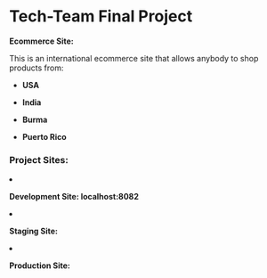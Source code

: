 # Tech-Team Final Project
<p><strong>Ecommerce Site:</strong></p>
This is an international ecommerce site that allows anybody to shop products from:
<ul>
    <li><p><strong>USA</strong></p></li>
    <li><p><strong>India</strong></p></li>
    <li><p><strong>Burma</strong></p></li>
    <li><p><strong>Puerto Rico</strong></p></li>
</ul>

<h3><strong>Project Sites:</strong></h3>

<li><p><strong>Development Site: localhost:8082</strong></p></li>
<li><p><strong>Staging Site:</strong></p></li>
<li><p><strong>Production Site:</strong></p></li>
